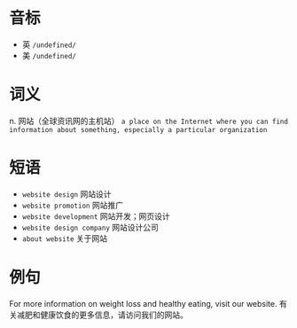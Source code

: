 # 音标

- 英 `/undefined/`
- 美 `/undefined/`

# 词义

n. 网站（全球资讯网的主机站）
`a place on the Internet where you can find information about something, especially a particular organization`

# 短语

- `website design` 网站设计
- `website promotion` 网站推广
- `website development` 网站开发；网页设计
- `website design company` 网站设计公司
- `about website` 关于网站

# 例句

For more information on weight loss and healthy eating, visit our website.
有关减肥和健康饮食的更多信息，请访问我们的网站。


